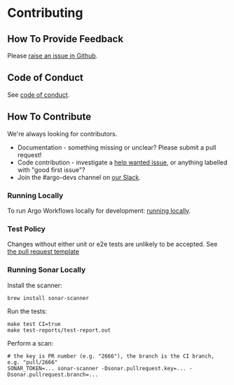 # Contributing

## How To Provide Feedback

Please [raise an issue in Github](https://github.com/argoproj/argo/issues).

## Code of Conduct

See [code of conduct](../CODE_OF_CONDUCT.md).

## How To Contribute

We're always looking for contributors. 

* Documentation - something missing or unclear? Please submit a pull request!
* Code contribution - investigate a [help wanted issue](https://github.com/argoproj/argo/issues?q=is%3Aopen+is%3Aissue+label%3A%22help+wanted%22+label%3A%22good+first+issue%22), or anything labelled with "good first issue"?
* Join the #argo-devs channel on [our Slack](https://argoproj.github.io/community/join-slack).

### Running Locally

To run Argo Workflows locally for development: [running locally](running-locally.md).

### Test Policy

Changes without either unit or e2e tests are unlikely to be accepted. See [the pull request template](../.github/pull_request_template.md.)

### Running Sonar Locally

Install the scanner:

```
brew install sonar-scanner
```

Run the tests:

```
make test CI=true
make test-reports/test-report.out
```

Perform a scan:

```
# the key is PR number (e.g. "2666"), the branch is the CI branch, e.g. "pull/2666"
SONAR_TOKEN=... sonar-scanner -Dsonar.pullrequest.key=... -Dsonar.pullrequest.branch=... 
```
 